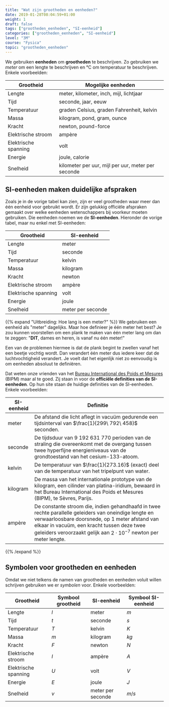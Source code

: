 ```yaml
---
title: "Wat zijn grootheden en eenheden?"
date: 2019-01-28T08:04:59+01:00
weight: 1
draft: false
tags: ["grootheden_eenheden", "SI-eenheid"]
categories: ["grootheden_eenheden", "SI-eenheid"]
level: "3M"
course: "Fysica"
topic: "grootheden_eenheden"
---
```

We gebruiken **eenheden** om **grootheden** te beschrijven. Zo gebruiken we
*meter* om een lengte te beschrijven en °C om temperatuur te beschrijven. Enkele
voorbeelden:

| Grootheid            	| Mogelijke eenheden                                 	|
|----------------------	|----------------------------------------------------	|
| Lengte              	| meter, kilometer, inch, mijl, lichtjaar            	|
| Tijd                 	| seconde, jaar, eeuw                                	|
| Temperatuur          	| graden Celsius, graden Fahrenheit, kelvin          	|
| Massa                	| kilogram, pond, gram, ounce                        	|
| Kracht               	| newton, pound-force                                	|
| Elektrische stroom   	| ampère                                             	|
| Elektrische spanning 	| volt                                               	|
| Energie              	| joule, calorie                                     	|
| Snelheid             	| kilometer per uur, mijl per uur, meter per seconde 	|

## SI-eenheden maken duidelijke afspraken
Zoals je in de vorige tabel kan zien, zijn er veel grootheden waar meer dan één
eenheid voor gebruikt wordt. Er zijn gelukkig officiële afspraken gemaakt over
welke eenheden wetenschappers bij voorkeur moeten gebruiken. Die eenheden
noemen we de **SI-eenheden**.  Hieronder de vorige tabel, maar nu enkel met
SI-eenheden:

| Grootheid              | SI-eenheid                                           |
| ---------------------- | ---------------------------------------------------- |
| Lengte                | meter                                                |
| Tijd                   | seconde                                              |
| Temperatuur            | kelvin                                               |
| Massa                  | kilogram                                             |
| Kracht                 | newton                                               |
| Elektrische stroom     | ampère                                               |
| Elektrische spanning   | volt                                                 |
| Energie                | joule                                                |
| Snelheid               | meter per seconde                                    |


{{% expand "Uitbreiding: Hoe lang is een meter?" %}}
We gebruiken een eenheid als "meter" dagelijks. Maar hoe definieer je één meter
het best? Je zou kunnen voorstellen om een plank te maken van één meter lang om
dan te zeggen: "**DIT**, dames en heren, is vanaf nu één meter!"

Een van de problemen hiermee is dat de plank begint te zwellen vanaf het een
beetje vochtig wordt. Dan verandert één meter dus iedere keer dat de
luchtvochtigheid verandert. Je voelt dat het eigenlijk niet zo eenvoudig is om
eenheden absoluut te definiëren.

Dat weten onze vrienden van het [Bureau International des Poids et Mesures](https://www.bipm.org/en/measurement-units/)
(BIPM) maar al te goed. Zij staan in voor de **officiële definities van de
SI-eenheden**. Op hun site staan de huidige definities van de SI-eenheden. Enkele voorbeelden:

| SI-eenheid         | Definitie                                           |
| ------------------ | ---------------------------------------------------- |
| meter              | De afstand die licht aflegt in vacuüm gedurende een tijdsinterval van $\frac{1}{299\ 792\ 458}$ seconden.                                                |
| seconde            | De tijdsduur van $9\ 192\ 631\ 770$ perioden van de straling die overeenkomt met de overgang tussen twee hyperfijne energieniveaus van de grondtoestand van het cesium-133-atoom.                                              |
| kelvin             | De temperatuur van $\frac{1}{273.16}$ (exact) deel van de temperatuur van het tripelpunt van water.                                               |
| kilogram           | De massa van het internationale prototype van de kilogram, een cilinder van platina-iridium, bewaard in het Bureau International des Poids et Mesures (BIPM), te Sèvres, Parijs.                                             |
| ampère             | De constante stroom die, indien gehandhaafd in twee rechte parallelle geleiders van oneindige lengte en verwaarloosbare doorsnede, op 1 meter afstand van elkaar in vacuüm, een kracht tussen deze twee geleiders veroorzaakt gelijk aan $2\cdot 10^{−7}$ newton per meter lengte.                                               |

{{% /expand %}}

## Symbolen voor grootheden en eenheden
Omdat we niet telkens de namen van grootheden en eenheden voluit willen
schrijven gebruiken we er *symbolen* voor. Enkele voorbeelden:

| Grootheid            | Symbool grootheid | SI-eenheid        | Symbool SI-eenheid |
| -------------------- | --------------    | ----------        | ------------------ |
| Lengte               | $\si{l}$          | meter             | $\si{m}$           |
| Tijd                 | $\si{t}$          | seconde           | $\si{s}$           |
| Temperatuur          | $\si{T}$          | kelvin            | $\si{K}$           |
| Massa                | $\si{m}$          | kilogram          | $\si{kg}$          |
| Kracht               | $\si{F}$          | newton            | $\si{N}$           |
| Elektrische stroom   | $\si{I}$          | ampère            | $\si{A}$           |
| Elektrische spanning | $\si{U}$          | volt              | $\si{V}$           |
| Energie              | $\si{E}$          | joule             | $\si{J}$           |
| Snelheid             | $\si{v}$          | meter per seconde | $\si{m/s}$         |
